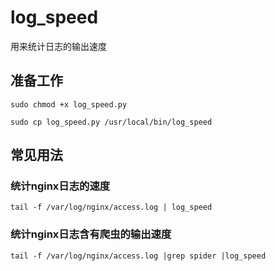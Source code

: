 # log_speed
用来统计日志的输出速度





## 准备工作
```sudo chmod +x log_speed.py```

```sudo cp log_speed.py /usr/local/bin/log_speed```


## 常见用法



### 统计nginx日志的速度
```tail -f /var/log/nginx/access.log | log_speed```

### 统计nginx日志含有爬虫的输出速度

```tail -f /var/log/nginx/access.log |grep spider |log_speed```
